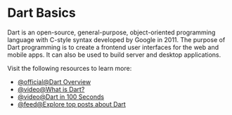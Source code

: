 # Dart Basics

Dart is an open-source, general-purpose, object-oriented programming language with C-style syntax developed by Google in 2011. The purpose of Dart programming is to create a frontend user interfaces for the web and mobile apps. It can also be used to build server and desktop applications.

Visit the following resources to learn more:

- [@official@Dart Overview](https://dart.dev/overview)
- [@video@What is Dart?](https://www.youtube.com/watch?v=sOSd6G1qXoY)
- [@video@Dart in 100 Seconds](https://www.youtube.com/watch?v=NrO0CJCbYLA)
- [@feed@Explore top posts about Dart](https://app.daily.dev/tags/dart?ref=roadmapsh)
